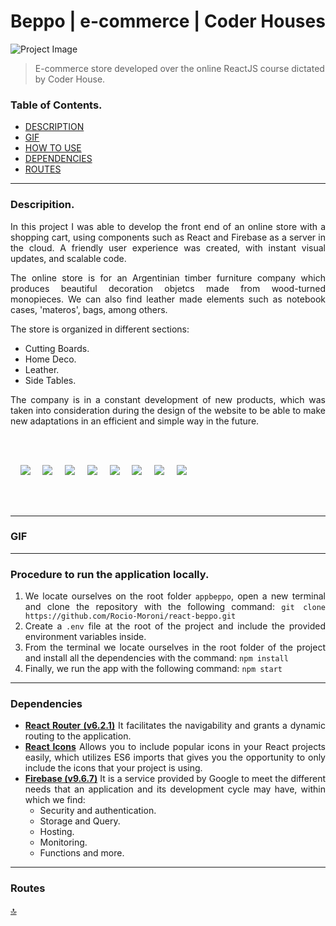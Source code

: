 # Beppo | e-commerce | Coder Houses

![Project Image](https://res.cloudinary.com/dfprmjlir/image/upload/c_scale,w_1000/v1648317470/BEPPO/Captura_de_Pantalla_2022-03-26_a_la_s_14.50.51_v6wosv.png) <br />
> E-commerce store developed over the online ReactJS course dictated by Coder House.

### Table of Contents.

- [DESCRIPTION](#description) <br />
- [GIF](#gif) <br />
- [HOW TO USE](#procedure) <br />
- [DEPENDENCIES](#dependencies) <br />
- [ROUTES](#routes) <br />

---

### Descripition.
<div style="text-align: justify">
In this project I was able to develop the front end of an online store with a shopping cart, using components such as React and Firebase as a server in the cloud. A friendly user experience was created, with instant visual updates, and scalable code. <br />

The online store is for an Argentinian timber furniture company which produces beautiful decoration objetcs made from wood-turned monopieces. We can also find leather made elements such as notebook cases, 'materos', bags, among others.

The store is organized in different sections:
- Cutting Boards.
- Home Deco.
- Leather.
- Side Tables.

The company is in a constant development of new products, which was taken into consideration during the design of the website to be able to make new adaptations in an efficient and simple way in the future.
</div>
<br />
<br />

<div>

&nbsp; &nbsp; <img src="https://res.cloudinary.com/dfprmjlir/image/upload/c_scale,w_60/v1648323615/BEPPO/ICONS/react_ttll2b.png"/> &nbsp; &nbsp;
<img src="https://res.cloudinary.com/dfprmjlir/image/upload/c_scale,w_60/v1648339044/BEPPO/ICONS/git-2_rj7qad.png"/> &nbsp; &nbsp;
<img src="https://res.cloudinary.com/dfprmjlir/image/upload/c_scale,w_60/v1648323615/BEPPO/ICONS/vscode_gxqfeg.png"/> &nbsp; &nbsp;
<img src="https://res.cloudinary.com/dfprmjlir/image/upload/c_scale,w_60/v1648338909/BEPPO/ICONS/npm-3_zuxujk.png" /> &nbsp; &nbsp;
<img src="https://res.cloudinary.com/dfprmjlir/image/upload/c_scale,w_60/v1648323614/BEPPO/ICONS/firebase_ykuull.png" /> &nbsp; &nbsp;
<img src="https://res.cloudinary.com/dfprmjlir/image/upload/c_scale,w_60/v1648338765/BEPPO/ICONS/github-2_lmx8uu.png" /> &nbsp; &nbsp;
<img src="https://res.cloudinary.com/dfprmjlir/image/upload/c_scale,w_60/v1648338221/BEPPO/ICONS/css3-2_a6yzw9.png" /> &nbsp; &nbsp;
<img src="https://res.cloudinary.com/dfprmjlir/image/upload/c_scale,w_60/v1648338308/BEPPO/ICONS/javascript_birp8o.png" /> &nbsp; &nbsp;

</div>

<br />
<br />

---

### GIF

---

### Procedure to run the application locally.
<div style="text-align: justify">

1. We locate ourselves on the root folder `appbeppo`, open a new terminal and clone the repository with the following command:
`git clone https://github.com/Rocio-Moroni/react-beppo.git`
2. Create a `.env` file at the root of the project and include the provided environment variables inside.
3. From the terminal we locate ourselves in the root folder of the project and install all the dependencies with the command:
`npm install`
4. Finally, we run the app with the following command:
`npm start`

</div>


---

### Dependencies
<div style="text-align: justify">

- **[React Router (v6.2.1)](https://reactrouter.com/docs/en/v6)** It facilitates the navigability and grants a dynamic routing to the application.
- **[React Icons](https://react-icons.github.io/react-icons/)** Allows you to include popular icons in your React projects easily, which utilizes ES6 imports that gives you the opportunity to only include the icons that your project is using.
- **[Firebase (v9.6.7)](https://firebase.google.com)** It is a service provided by Google to meet the different needs that an application and its development cycle may have, within which we find:
    - Security and authentication.
    - Storage and Query.
    - Hosting.
    - Monitoring.
    - Functions and more.

<div>

---

### Routes


[:top:](#beppo)
